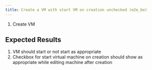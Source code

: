 ```yaml
---
title: Create a VM with start VM on creation unchecked (e2e_be)
---
```

1. Create VM

## Expected Results
1. VM should start or not start as appropriate
1. Checkbox for start virtual machine on creation should show as appropriate while editing machine after creation

